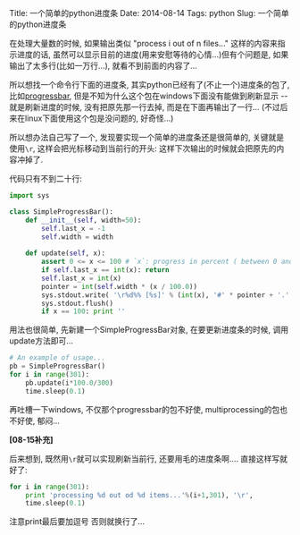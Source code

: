 Title: 一个简单的python进度条
Date: 2014-08-14
Tags: python
Slug: 一个简单的python进度条

在处理大量数的时候, 如果输出类似 "process i out of n files..." 这样的内容来指示进度的话, 虽然可以显示目前的进度(用来安慰等待的心情...)但有个问题是, 如果输出了太多行(比如一万行...), 就看不到前面的内容了... 

所以想找一个命令行下面的进度条, 其实python已经有了(不止一个)进度条的包了, 比如[progressbar](https://pypi.python.org/pypi/progressbar/2.3-dev), 但是不知为什么这个包在windows下面没有能做到刷新显示 -- 就是刷新进度的时候, 没有把原先那一行去掉, 而是在下面再输出了一行... (不过后来在linux下面使用这个包是没问题的, 好奇怪...)

所以想办法自己写了一个, 发现要实现一个简单的进度条还是很简单的, 关键就是使用`\r`, 这样会把光标移动到当前行的开头: 这样下次输出的时候就会把原先的内容冲掉了. 

代码只有不到二十行: 

```python
import sys

class SimpleProgressBar():
    def __init__(self, width=50):
        self.last_x = -1
        self.width = width
 
    def update(self, x):
        assert 0 <= x <= 100 # `x`: progress in percent ( between 0 and 100)
        if self.last_x == int(x): return
        self.last_x = int(x)
        pointer = int(self.width * (x / 100.0))
        sys.stdout.write( '\r%d%% [%s]' % (int(x), '#' * pointer + '.' * (self.width - pointer)))
        sys.stdout.flush()
        if x == 100: print ''
```

用法也很简单, 先新建一个SimpleProgressBar对象, 在要更新进度条的时候, 调用update方法即可...

```python
# An example of usage...
pb = SimpleProgressBar()
for i in range(301):
    pb.update(i*100.0/300)
    time.sleep(0.1)
```

再吐槽一下windows, 不仅那个progressbar的包不好使, multiprocessing的包也不好使, 郁闷... 

**[08-15补充]**

后来想到, 既然用`\r`就可以实现刷新当前行, 还要用毛的进度条啊.... 直接这样写就好了:

```python
for i in range(301):
    print 'processing %d out od %d items...'%(i+1,301), '\r',
    time.sleep(0.1)
```
注意print最后要加逗号 否则就换行了...